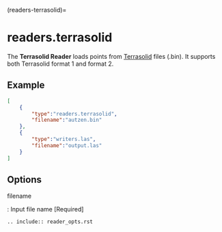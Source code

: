 (readers-terrasolid)=

# readers.terrasolid

The **Terrasolid Reader** loads points from [Terrasolid] files (.bin).
It supports both Terrasolid format 1 and format 2.

## Example

```json
[
    {
        "type":"readers.terrasolid",
        "filename":"autzen.bin"
    },
    {
        "type":"writers.las",
        "filename":"output.las"
    }
]
```

## Options

filename

: Input file name \[Required\]

```{eval-rst}
.. include:: reader_opts.rst
```

[terrasolid]: https://www.terrasolid.com/home.php
